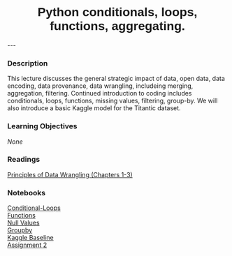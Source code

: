 <h1  style="font-family:  Verdana,  Geneva,  sans-serif;  text-align:center">Python  conditionals,  loops,  functions,  aggregating.  </h1> 
--- 
 
###  Description 
This  lecture  discusses  the  general  strategic  impact  of  data,  open  data,  data  encoding,  data  provenance,  data  wrangling,  includeing  merging,  aggregation,  filtering.  Continued  introduction  to  coding  includes  conditionals,  loops,  functions,  missing  values,  filtering,  group-by.    We  will  also  introduce  a  basic  Kaggle  model  for  the  Titantic  dataset.   
 
###  Learning  Objectives 
*None* 
 
###  Readings 
[Principles  of  Data  Wrangling  (Chapters  1-3)](http://proquestcombo.safaribooksonline.com.libproxy.rpi.edu/book/databases/business-intelligence/9781491938911) 
 
###  Notebooks 
[Conditional-Loops](https://rpi-data.github.io/course-intro-ml-app/notebooks/08-intro-python-pandas.html)<br>[Functions](https://rpi-data.github.io/course-intro-ml-app/notebooks/08-intro-python-pandas.html)<br>[Null  Values](https://rpi-data.github.io/course-intro-ml-app/notebooks/08-intro-python-pandas.html)<br>[Groupby](https://rpi-data.github.io/course-intro-ml-app/notebooks/08-intro-python-pandas.html)<br>[Kaggle  Baseline](https://rpi-data.github.io/course-intro-ml-app/notebooks/08-intro-python-pandas.html)<br>[Assignment  2](https://rpi-data.github.io/course-intro-ml-app/notebooks/08-intro-python-pandas.html)
